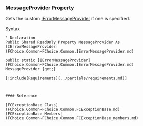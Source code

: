 ﻿### MessageProvider Property

Gets the custom [IErrorMessageProvider](FChoice.Common~FChoice.Common.IErrorMessageProvider.md) if one is specified.

Syntax

```vbnet
' Declaration
Public Shared ReadOnly Property MessageProvider As [IErrorMessageProvider](FChoice.Common~FChoice.Common.IErrorMessageProvider.md)

public static [IErrorMessageProvider](FChoice.Common~FChoice.Common.IErrorMessageProvider.md) MessageProvider {get;}

[!include[Requirements](../partials/requirements.md)]



#### Reference

[FCExceptionBase Class](FChoice.Common~FChoice.Common.FCExceptionBase.md)  
[FCExceptionBase Members](FChoice.Common~FChoice.Common.FCExceptionBase_members.md)